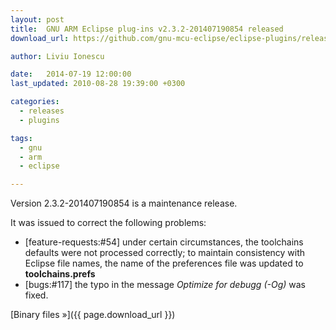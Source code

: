 ```yaml
---
layout: post
title:  GNU ARM Eclipse plug-ins v2.3.2-201407190854 released
download_url: https://github.com/gnu-mcu-eclipse/eclipse-plugins/releases/tag/v2.3.2-201407190854

author: Liviu Ionescu

date:   2014-07-19 12:00:00
last_updated: 2010-08-28 19:39:00 +0300

categories:
  - releases
  - plugins

tags:
  - gnu
  - arm
  - eclipse

---
```


Version 2.3.2-201407190854 is a maintenance release.

It was issued to correct the following problems:

- [feature-requests:#54] under certain circumstances, the toolchains defaults were not processed correctly; to maintain consistency with Eclipse file names, the name of the preferences file was updated to **toolchains.prefs**
- [bugs:#117] the typo in the message _Optimize for debugg (-Og)_ was fixed.

[Binary files »]({{ page.download_url }})
